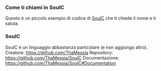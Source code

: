 ### Come ti chiami in SoulC
Questo è un piccolo esempio di codice di [SoulC](https://github.com/ThaMessia/SoulC) che ti chiede il nome e ti saluta.

### SoulC
SoulC è un linguaggio abbastanza particolare (e non aggiungo altro).
Creatore: https://github.com/ThaMessia
Repository: https://github.com/ThaMessia/SoulC
Documentazione: https://github.com/ThaMessia/SoulC#Documentation
